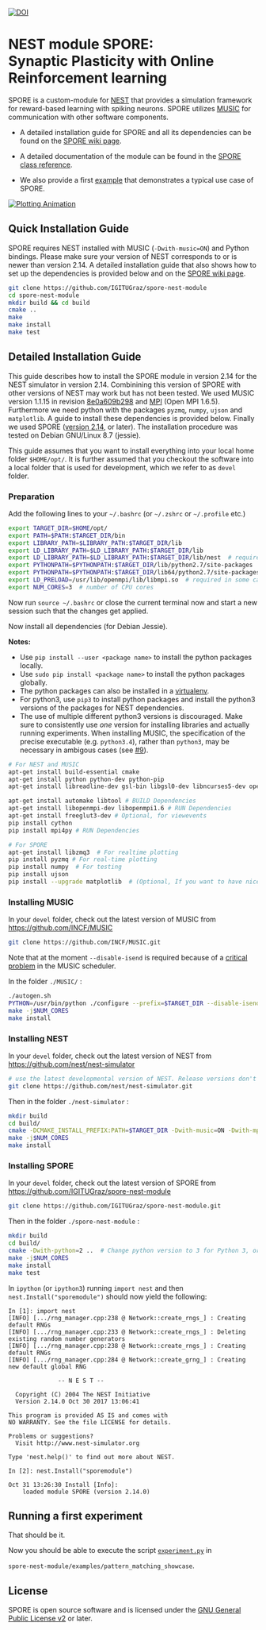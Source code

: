 [![DOI](https://zenodo.org/badge/DOI/10.5281/zenodo.1043486.svg)](https://doi.org/10.5281/zenodo.1043486)

# NEST module SPORE:<br> Synaptic Plasticity with Online Reinforcement learning

SPORE is a custom-module for [NEST](http://www.nest-simulator.org/) that provides a simulation framework
for reward-based learning with spiking neurons. SPORE utilizes [MUSIC](https://github.com/INCF/MUSIC)
for communication with other software components.

* A detailed installation guide for SPORE and all its dependencies can be found on the [SPORE wiki page](https://github.com/IGITUGraz/spore-nest-module/wiki).

* A detailed documentation of the module can be found in the [SPORE class reference](https://igitugraz.github.io/spore-nest-module/).

* We also provide a first [example](https://github.com/IGITUGraz/spore-nest-module/blob/master/examples/pattern_matching_showcase) that demonstrates a typical use case of SPORE.

[![Plotting Animation][1]][2]

[1]: https://cloud.githubusercontent.com/assets/22887425/24467479/f7235d1c-14b4-11e7-8ecf-ba19931d7f8d.gif
[2]: https://github.com/IGITUGraz/spore-nest-module/blob/master/examples/pattern_matching_showcase

## Quick Installation Guide

SPORE requires NEST installed with MUSIC (`-Dwith-music=ON`) and Python bindings. Please make sure your version of NEST corresponds to or is newer than version 2.14.
A detailed installation guide that also shows how to set up the dependencies is provided below and on the [SPORE wiki page](https://github.com/IGITUGraz/spore-nest-module/wiki).

```bash
git clone https://github.com/IGITUGraz/spore-nest-module
cd spore-nest-module
mkdir build && cd build
cmake ..
make
make install
make test
```

## Detailed Installation Guide

This guide describes how to install the SPORE module in version 2.14 for the NEST simulator in version 2.14. Combinining this version of SPORE with other versions of NEST may work but has not been tested.
We used MUSIC version 1.1.15 in revision [8e0a609b298](https://github.com/INCF/MUSIC/commit/8e0a609b29835be604ae556c1592aad9b4be1827) and [MPI](https://www.open-mpi.org/) (Open MPI 1.6.5).
Furthermore we need python with the packages `pyzmq`, `numpy`, `ujson` and `matplotlib`.
A guide to install these dependencies is provided below.
Finally we used SPORE ([version 2.14](https://github.com/IGITUGraz/spore-nest-module/releases/tag/v2.14.0), or later).
The installation procedure was tested on Debian GNU/Linux 8.7 (jessie).

This guide assumes that you want to install everything into your local home folder `$HOME/opt/`.
It is further assumed that you checkout the software into a local folder that is used for development,
which we refer to as `devel` folder.

### Preparation

Add the following lines to your `~/.bashrc` (or `~/.zshrc` or `~/.profile` etc.)

```bash
export TARGET_DIR=$HOME/opt/
export PATH=$PATH:$TARGET_DIR/bin
export LIBRARY_PATH=$LIBRARY_PATH:$TARGET_DIR/lib
export LD_LIBRARY_PATH=$LD_LIBRARY_PATH:$TARGET_DIR/lib
export LD_LIBRARY_PATH=$LD_LIBRARY_PATH:$TARGET_DIR/lib/nest  # required in some cases
export PYTHONPATH=$PYTHONPATH:$TARGET_DIR/lib/python2.7/site-packages
export PYTHONPATH=$PYTHONPATH:$TARGET_DIR/lib64/python2.7/site-packages
export LD_PRELOAD=/usr/lib/openmpi/lib/libmpi.so  # required in some cases
export NUM_CORES=3  # number of CPU cores

```

Now run `source ~/.bashrc` or close the current terminal now and start a new session such that the changes get applied.

Now install all dependencies (for Debian Jessie). 

**Notes:**

* Use `pip install --user <package name>` to install the python packages locally.
* Use `sudo pip install <package name>` to install the python packages globally.
* The python packages can also be installed in a [virtualenv](https://virtualenv.pypa.io/en/stable/).
* For python3, use `pip3` to install python packages and install the python3 versions of the packages for NEST dependencies. 
* The use of multiple different python3 versions is discouraged.
  Make sure to consistently use *one* version for installing libraries and actually running experiments.
  When installing MUSIC, the specification of the precise executable (e.g. `python3.4`), rather than `python3`,
  may be necessary in ambigous cases (see [#9](https://github.com/IGITUGraz/spore-nest-module/issues/9)).

```bash
# For NEST and MUSIC
apt-get install build-essential cmake
apt-get install python python-dev python-pip
apt-get install libreadline-dev gsl-bin libgsl0-dev libncurses5-dev openmpi-bin

apt-get install automake libtool # BUILD Dependencies
apt-get install libopenmpi-dev libopenmpi1.6 # RUN Dependencies
apt-get install freeglut3-dev # Optional, for viewevents
pip install cython
pip install mpi4py # RUN Dependencies

# For SPORE
apt-get install libzmq3  # For realtime plotting
pip install pyzmq # For real-time plotting
pip install numpy  # For testing
pip install ujson
pip install --upgrade matplotlib  # (Optional, If you want to have nice plotting, you should upgrade `matplotlib` to the newest version)
```


### Installing MUSIC

In your `devel` folder, check out the latest version of MUSIC from https://github.com/INCF/MUSIC

```bash
git clone https://github.com/INCF/MUSIC.git
```

Note that at the moment `--disable-isend` is required because
of a [critical problem](https://github.com/INCF/MUSIC/issues/35#issuecomment-280332573)
in the MUSIC scheduler.

In the folder `./MUSIC/` :

```bash
./autogen.sh
PYTHON=/usr/bin/python ./configure --prefix=$TARGET_DIR --disable-isend  # Replace with python3[.x] if desired
make -j$NUM_CORES
make install
```

### Installing NEST

In your `devel` folder, check out the latest version of NEST from https://github.com/nest/nest-simulator

```bash
# use the latest developmental version of NEST. Release versions don't currently work with SPORE
git clone https://github.com/nest/nest-simulator.git
```
Then in the folder `./nest-simulator` :

```bash
mkdir build
cd build/
cmake -DCMAKE_INSTALL_PREFIX:PATH=$TARGET_DIR -Dwith-music=ON -Dwith-mpi=ON -Dwith-python=2 ..  # Change python version to 3 for Python 3
make -j$NUM_CORES
make install
```

### Installing SPORE

In your `devel` folder, check out the latest version of SPORE from https://github.com/IGITUGraz/spore-nest-module

```bash
git clone https://github.com/IGITUGraz/spore-nest-module.git
```

Then in the folder `./spore-nest-module` :

```bash
mkdir build
cd build/
cmake -Dwith-python=2 ..  # Change python version to 3 for Python 3, or provide a path to a python binary
make -j$NUM_CORES
make install
make test
```

In `ipython` (or `ipython3`) running `import nest` and then `nest.Install("sporemodule")` should now yield the following:

```
In [1]: import nest
[INFO] [.../rng_manager.cpp:238 @ Network::create_rngs_] : Creating default RNGs
[INFO] [.../rng_manager.cpp:233 @ Network::create_rngs_] : Deleting existing random number generators
[INFO] [.../rng_manager.cpp:238 @ Network::create_rngs_] : Creating default RNGs
[INFO] [.../rng_manager.cpp:284 @ Network::create_grng_] : Creating new default global RNG

              -- N E S T --

  Copyright (C) 2004 The NEST Initiative
  Version 2.14.0 Oct 30 2017 13:06:41

This program is provided AS IS and comes with
NO WARRANTY. See the file LICENSE for details.

Problems or suggestions?
  Visit http://www.nest-simulator.org

Type 'nest.help()' to find out more about NEST.

In [2]: nest.Install("sporemodule")

Oct 31 13:26:30 Install [Info]: 
    loaded module SPORE (version 2.14.0)
```

## Running a first experiment

That should be it.

Now you should be able to execute the script [`experiment.py`](https://github.com/IGITUGraz/spore-nest-module/blob/master/examples/pattern_matching_showcase/experiment.py) in

`spore-nest-module/examples/pattern_matching_showcase`.



## License

SPORE is open source software and is licensed under the [GNU General Public
License v2](https://www.gnu.org/licenses/old-licenses/gpl-2.0.en.html) or later.

